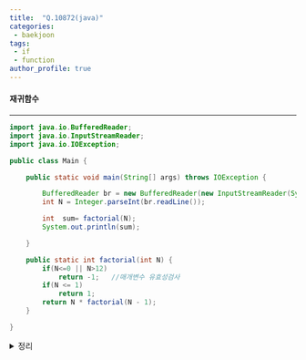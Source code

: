 ```yaml
---
title:  "Q.10872(java)"
categories:
 - baekjoon
tags:
 - if  
 - function
author_profile: true
---
```

#### 재귀함수

* * *
~~~java
import java.io.BufferedReader;
import java.io.InputStreamReader;
import java.io.IOException;

public class Main {

    public static void main(String[] args) throws IOException {

        BufferedReader br = new BufferedReader(new InputStreamReader(System.in));
        int N = Integer.parseInt(br.readLine());

        int  sum= factorial(N);
        System.out.println(sum);

    }

    public static int factorial(int N) {
        if(N<=0 || N>12)
            return -1;   //매개변수 유효성검사
        if(N <= 1)
            return 1;
        return N * factorial(N - 1);
    }

}
~~~

<details>
<summary>정리</summary>
- 재귀함수: 자기자신을 호출, 무한반복, 조건문이 필수적 <br>
- 반복문(for)보다 수행시간이 오래걸리긴 하지만 논리적간결함이 있기에 사용 (코드가 단순해지고 알아보기 쉬움, 오류 발생확률 낮고, 수정 용이)<br>
- 'Stack Overflow Error' 발생 -> 매개변수 유효성검사 중요
 </details><br>